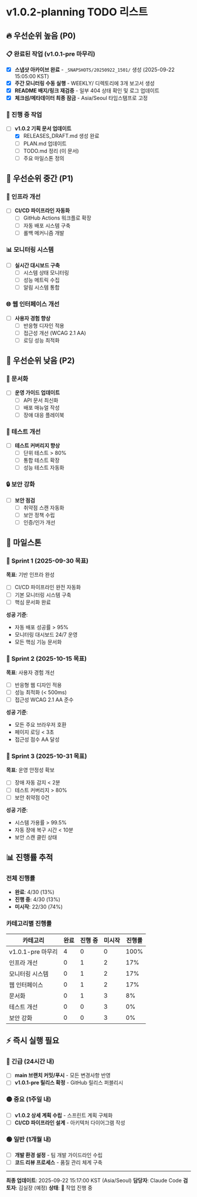 # v1.0.2-planning TODO 리스트

## 🔥 우선순위 높음 (P0)

### 📋 완료된 작업 (v1.0.1-pre 마무리)
- [x] **스냅샷 아카이브 완료** - `_SNAPSHOTS/20250922_1501/` 생성 (2025-09-22 15:05:00 KST)
- [x] **주간 모니터링 수동 실행** - WEEKLY/ 디렉토리에 3개 보고서 생성
- [x] **README 배지/링크 재검증** - 일부 404 상태 확인 및 로그 업데이트
- [x] **체크섬/메타데이터 최종 잠금** - Asia/Seoul 타임스탬프로 고정

### 🚀 진행 중 작업
- [ ] **v1.0.2 기획 문서 업데이트**
  - [x] RELEASES_DRAFT.md 생성 완료
  - [ ] PLAN.md 업데이트
  - [ ] TODO.md 정리 (이 문서)
  - [ ] 주요 마일스톤 정의

## 🎯 우선순위 중간 (P1)

### 🔧 인프라 개선
- [ ] **CI/CD 파이프라인 자동화**
  - [ ] GitHub Actions 워크플로 확장
  - [ ] 자동 배포 시스템 구축
  - [ ] 롤백 메커니즘 개발

### 📊 모니터링 시스템
- [ ] **실시간 대시보드 구축**
  - [ ] 시스템 상태 모니터링
  - [ ] 성능 메트릭 수집
  - [ ] 알림 시스템 통합

### 🌐 웹 인터페이스 개선
- [ ] **사용자 경험 향상**
  - [ ] 반응형 디자인 적용
  - [ ] 접근성 개선 (WCAG 2.1 AA)
  - [ ] 로딩 성능 최적화

## 🔄 우선순위 낮음 (P2)

### 📝 문서화
- [ ] **운영 가이드 업데이트**
  - [ ] API 문서 최신화
  - [ ] 배포 매뉴얼 작성
  - [ ] 장애 대응 플레이북

### 🧪 테스트 개선
- [ ] **테스트 커버리지 향상**
  - [ ] 단위 테스트 > 80%
  - [ ] 통합 테스트 확장
  - [ ] 성능 테스트 자동화

### 🔒 보안 강화
- [ ] **보안 점검**
  - [ ] 취약점 스캔 자동화
  - [ ] 보안 정책 수립
  - [ ] 인증/인가 개선

## 📅 마일스톤

### 🎯 Sprint 1 (2025-09-30 목표)
**목표**: 기반 인프라 완성
- [ ] CI/CD 파이프라인 완전 자동화
- [ ] 기본 모니터링 시스템 구축
- [ ] 핵심 문서화 완료

**성공 기준**:
- 자동 배포 성공률 > 95%
- 모니터링 대시보드 24/7 운영
- 모든 핵심 기능 문서화

### 🎯 Sprint 2 (2025-10-15 목표)
**목표**: 사용자 경험 개선
- [ ] 반응형 웹 디자인 적용
- [ ] 성능 최적화 (< 500ms)
- [ ] 접근성 WCAG 2.1 AA 준수

**성공 기준**:
- 모든 주요 브라우저 호환
- 페이지 로딩 < 3초
- 접근성 점수 AA 달성

### 🎯 Sprint 3 (2025-10-31 목표)
**목표**: 운영 안정성 확보
- [ ] 장애 자동 감지 < 2분
- [ ] 테스트 커버리지 > 80%
- [ ] 보안 취약점 0건

**성공 기준**:
- 시스템 가용률 > 99.5%
- 자동 장애 복구 시간 < 10분
- 보안 스캔 클린 상태

## 📊 진행률 추적

### 전체 진행률
- **완료**: 4/30 (13%)
- **진행 중**: 4/30 (13%)
- **미시작**: 22/30 (74%)

### 카테고리별 진행률
| 카테고리 | 완료 | 진행 중 | 미시작 | 진행률 |
|----------|------|---------|--------|--------|
| v1.0.1-pre 마무리 | 4 | 0 | 0 | 100% |
| 인프라 개선 | 0 | 1 | 2 | 17% |
| 모니터링 시스템 | 0 | 1 | 2 | 17% |
| 웹 인터페이스 | 0 | 1 | 2 | 17% |
| 문서화 | 0 | 1 | 3 | 8% |
| 테스트 개선 | 0 | 0 | 3 | 0% |
| 보안 강화 | 0 | 0 | 3 | 0% |

## ⚡ 즉시 실행 필요

### 🔴 긴급 (24시간 내)
- [ ] **main 브랜치 커밋/푸시** - 모든 변경사항 반영
- [ ] **v1.0.1-pre 릴리스 확정** - GitHub 릴리스 퍼블리시

### 🟡 중요 (1주일 내)
- [ ] **v1.0.2 상세 계획 수립** - 스프린트 계획 구체화
- [ ] **CI/CD 파이프라인 설계** - 아키텍처 다이어그램 작성

### 🟢 일반 (1개월 내)
- [ ] **개발 환경 설정** - 팀 개발 가이드라인 수립
- [ ] **코드 리뷰 프로세스** - 품질 관리 체계 구축

---

**최종 업데이트**: 2025-09-22 15:17:00 KST (Asia/Seoul)
**담당자**: Claude Code
**검토자**: 김실장 (예정)
**상태**: 🔄 작업 진행 중